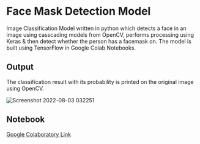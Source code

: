 # Face Mask Detection Model
Image Classification Model written in python which detects a face in an image using casscading models from OpenCV, performs processing using Keras & then detect whether the person has a facemask on. The model is built using TensorFlow in Google Colab Notebooks.

## Output
The classification result with its probability is printed on the original image using OpenCV.

![Screenshot 2022-08-03 032251](https://user-images.githubusercontent.com/63439640/182533201-555696eb-fd7f-49a2-bc1b-ace9d4fb9f9a.png)

## Notebook
[Google Colaboratory Link](t.ly/face-mask)
